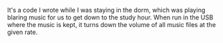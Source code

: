 It's a code I wrote while I was staying in the dorm, which was playing blaring music for us to get down to the study hour. When run in the USB where the music is kept, it turns down the volume of all music files at the given rate.
